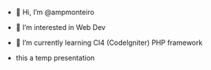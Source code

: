- 👋 Hi, I’m @ampmonteiro
- 👀 I’m interested in Web Dev
- 🌱 I’m currently learning CI4 (CodeIgniter) PHP framework

-  this a temp presentation
